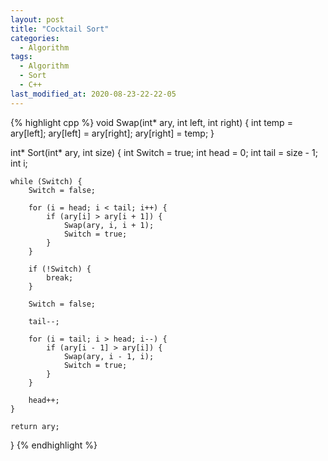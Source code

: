 ```yaml
---
layout: post
title: "Cocktail Sort"
categories:
  - Algorithm
tags:
  - Algorithm
  - Sort
  - C++
last_modified_at: 2020-08-23-22-22-05
---
```


{% highlight cpp %}
void Swap(int* ary, int left, int right) {
  int temp = ary[left];
  ary[left] = ary[right];
  ary[right] = temp;
}

int* Sort(int* ary, int size) {
	int Switch = true;
	int head = 0;
	int tail = size - 1;
	int i;

	while (Switch) {
		Switch = false;

		for (i = head; i < tail; i++) {
			if (ary[i] > ary[i + 1]) {
				Swap(ary, i, i + 1);
				Switch = true;
			}
		}

		if (!Switch) {
			break;
		}

		Switch = false;

		tail--;

		for (i = tail; i > head; i--) {
			if (ary[i - 1] > ary[i]) {
				Swap(ary, i - 1, i);
				Switch = true;
			}
		}

		head++;
	}

	return ary;
}
{% endhighlight %}
